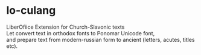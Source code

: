 # lo-culang
LiberOfiice Extension for Church-Slavonic texts  
Let convert text in orthodox fonts to Ponomar Unicode font,  
and prepare text from modern-russian form to ancient (letters, acutes, titles etc).
